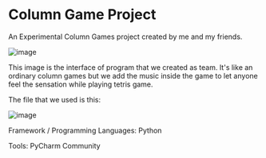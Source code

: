 <h1> <Strong> Column Game Project </Strong> </h1>
<u></u>


An Experimental Column Games project created by me and my friends.

![image](https://github.com/user-attachments/assets/e6085771-7be6-42a1-8519-295cdff0ba7d)

This image is the interface of program that we created as team. 
It's like an ordinary column games but we add the music inside the game to let anyone feel the sensation while playing tetris game.

The file that  we used is this:

![image](https://github.com/user-attachments/assets/7e53c909-6e1e-4e02-a0b9-79140abb7070)


Framework / Programming Languages: Python

Tools: PyCharm Community 

